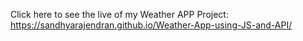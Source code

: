 Click here to see the live of my Weather APP Project: https://sandhyarajendran.github.io/Weather-App-using-JS-and-API/
